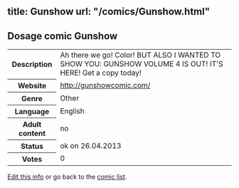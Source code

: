 title: Gunshow
url: "/comics/Gunshow.html"
---
Dosage comic Gunshow
-----------------------------------------

<p id="msg"></p>
<script type="text/javascript">
if (window.location.search === '?edit_info_mail=sent_ok') {
  var elem = document.getElementById("msg");
  elem.innerHTML = 'Edited information sucessfully sent.';
  elem.className = 'ok';
}
</script>
<table class="comicinfo">
<tr>
<th>Description</th><td>Ah there we go! Color! BUT ALSO I WANTED TO SHOW YOU: GUNSHOW VOLUME 4 IS OUT! IT'S HERE! Get a copy today!</td>
</tr>
<tr>
<th>Website</th><td><a href="http://gunshowcomic.com/">http://gunshowcomic.com/</a></td>
</tr>
<tr>
<th>Genre</th><td>Other</td>
</tr>
<tr>
<th>Language</th><td>English</td>
</tr>
<tr>
<th>Adult content</th><td>no</td>
</tr>
<tr>
<th>Status</th><td>ok on 26.04.2013</td>
</tr>
<tr>
<th>Votes</th><td>0</td>
</tr>
</table>

[Edit this info](Gunshow_edit.html) or go back to the [comic list](../comic-index.html).
